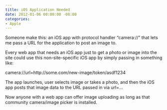 ```yaml
---
title: iOS Application Needed
date: 2012-01-06 00:00:00 -08:00
categories:
- Apple
---
```


<p>Someone make this: an iOS app with protocol handler “camera://” that lets me pass a URL for the application to post an image to.</p>

<p>Every web app that needs an iOS app just to get a photo or image into the site could use this non-site-specific iOS app by simply passing in something like:</p>

<p>camera://url=http://some.com/new-image/token/asdf1234</p>

<p>The app launches, user selects image or takes a photo, and then the iOS app posts that image data to the URL passed in via url=...</p>

<p>Now anyone with a web app can offer image uploading as long as that community camera/image picker is installed.</p>
